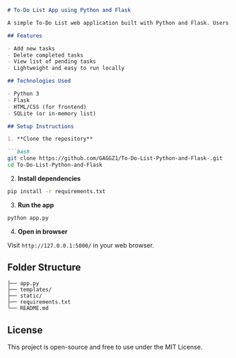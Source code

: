 

````markdown
# To-Do List App using Python and Flask

A simple To-Do List web application built with Python and Flask. Users can add, delete, and manage their tasks through a clean web interface.

## Features

- Add new tasks
- Delete completed tasks
- View list of pending tasks
- Lightweight and easy to run locally

## Technologies Used

- Python 3
- Flask
- HTML/CSS (for frontend)
- SQLite (or in-memory list)

## Setup Instructions

1. **Clone the repository**

```bash
git clone https://github.com/GAGGZ1/To-Do-List-Python-and-Flask-.git
cd To-Do-List-Python-and-Flask
````

2. **Install dependencies**

```bash
pip install -r requirements.txt
```

3. **Run the app**

```bash
python app.py
```

4. **Open in browser**

Visit `http://127.0.0.1:5000/` in your web browser.

## Folder Structure

```
├── app.py
├── templates/
├── static/
├── requirements.txt
└── README.md
```

## License

This project is open-source and free to use under the MIT License.
